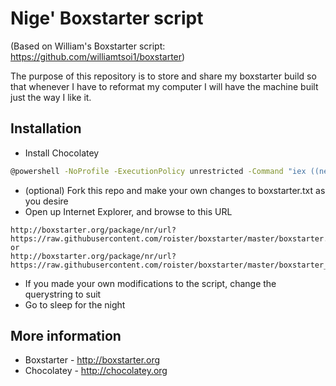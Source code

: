 Nige' Boxstarter script
=========

(Based on William's Boxstarter script: https://github.com/williamtsoi1/boxstarter)

The purpose of this repository is to store and share my boxstarter build so that whenever I have to reformat my computer I will have the machine built just the way I like it.

Installation
------------

- Install Chocolatey
```sh
@powershell -NoProfile -ExecutionPolicy unrestricted -Command "iex ((new-object net.webclient).DownloadString('https://chocolatey.org/install.ps1'))" && SET PATH=%PATH%;%ALLUSERSPROFILE%\chocolatey\bin
```
- (optional) Fork this repo and make your own changes to boxstarter.txt as you desire
- Open up Internet Explorer, and browse to this URL
```
http://boxstarter.org/package/nr/url?https://raw.githubusercontent.com/roister/boxstarter/master/boxstarter.txt
or
http://boxstarter.org/package/nr/url?https://raw.githubusercontent.com/roister/boxstarter/master/boxstarter_vm.txt
```
- If you made your own modifications to the script, change the querystring to suit
- Go to sleep for the night

More information
----------------
- Boxstarter - http://boxstarter.org
- Chocolatey - http://chocolatey.org
